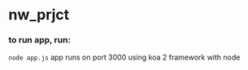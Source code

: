 # nw_prjct
### to run app, run:
`node app.js`
app runs on port 3000 using koa 2 framework with node
